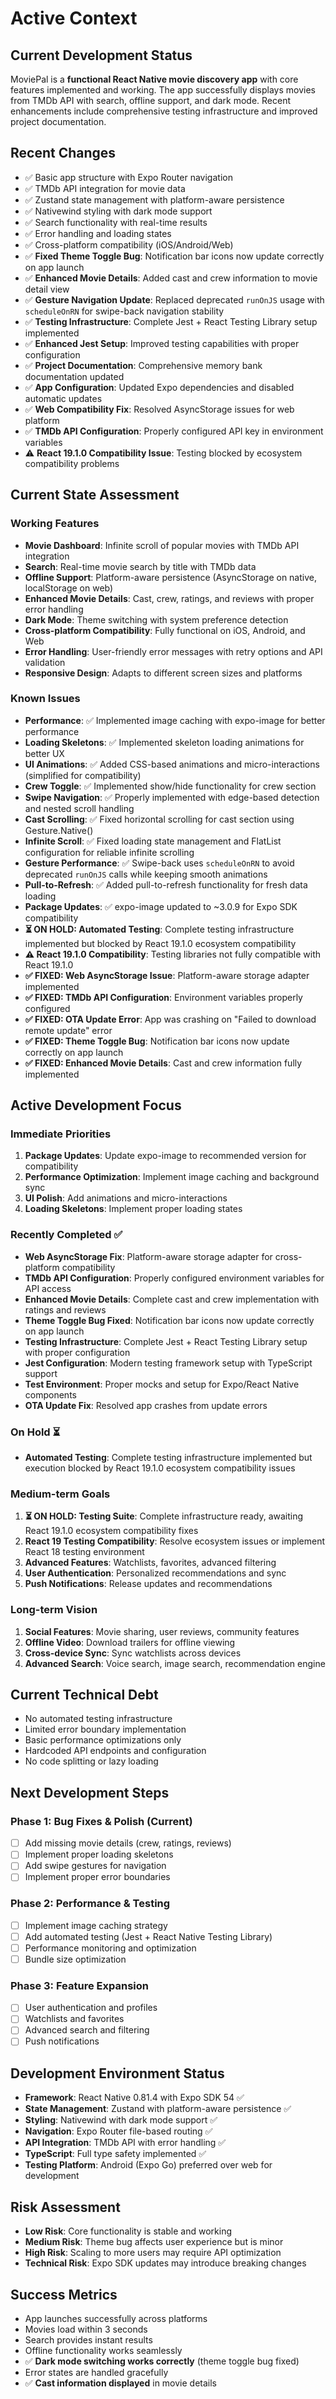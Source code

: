 # Active Context

## Current Development Status

MoviePal is a **functional React Native movie discovery app** with core features implemented and working. The app successfully displays movies from TMDb API with search, offline support, and dark mode. Recent enhancements include comprehensive testing infrastructure and improved project documentation.

## Recent Changes

- ✅ Basic app structure with Expo Router navigation
- ✅ TMDb API integration for movie data
- ✅ Zustand state management with platform-aware persistence
- ✅ Nativewind styling with dark mode support
- ✅ Search functionality with real-time results
- ✅ Error handling and loading states
- ✅ Cross-platform compatibility (iOS/Android/Web)
- ✅ **Fixed Theme Toggle Bug**: Notification bar icons now update correctly on app launch
- ✅ **Enhanced Movie Details**: Added cast and crew information to movie detail view
- ✅ **Gesture Navigation Update**: Replaced deprecated `runOnJS` usage with `scheduleOnRN` for swipe-back navigation stability
- ✅ **Testing Infrastructure**: Complete Jest + React Testing Library setup implemented
- ✅ **Enhanced Jest Setup**: Improved testing capabilities with proper configuration
- ✅ **Project Documentation**: Comprehensive memory bank documentation updated
- ✅ **App Configuration**: Updated Expo dependencies and disabled automatic updates
- ✅ **Web Compatibility Fix**: Resolved AsyncStorage issues for web platform
- ✅ **TMDb API Configuration**: Properly configured API key in environment variables
- ⚠️ **React 19.1.0 Compatibility Issue**: Testing blocked by ecosystem compatibility problems

## Current State Assessment

### Working Features

- **Movie Dashboard**: Infinite scroll of popular movies with TMDb API integration
- **Search**: Real-time movie search by title with TMDb data
- **Offline Support**: Platform-aware persistence (AsyncStorage on native, localStorage on web)
- **Enhanced Movie Details**: Cast, crew, ratings, and reviews with proper error handling
- **Dark Mode**: Theme switching with system preference detection
- **Cross-platform Compatibility**: Fully functional on iOS, Android, and Web
- **Error Handling**: User-friendly error messages with retry options and API validation
- **Responsive Design**: Adapts to different screen sizes and platforms

### Known Issues

- **Performance**: ✅ Implemented image caching with expo-image for better performance
- **Loading Skeletons**: ✅ Implemented skeleton loading animations for better UX
- **UI Animations**: ✅ Added CSS-based animations and micro-interactions (simplified for compatibility)
- **Crew Toggle**: ✅ Implemented show/hide functionality for crew section
- **Swipe Navigation**: ✅ Properly implemented with edge-based detection and nested scroll handling
- **Cast Scrolling**: ✅ Fixed horizontal scrolling for cast section using Gesture.Native()
- **Infinite Scroll**: ✅ Fixed loading state management and FlatList configuration for reliable infinite scrolling
- **Gesture Performance**: ✅ Swipe-back uses `scheduleOnRN` to avoid deprecated `runOnJS` calls while keeping smooth animations
- **Pull-to-Refresh**: ✅ Added pull-to-refresh functionality for fresh data loading
- **Package Updates**: ✅ expo-image updated to ~3.0.9 for Expo SDK compatibility
- **⏳ ON HOLD: Automated Testing**: Complete testing infrastructure implemented but blocked by React 19.1.0 ecosystem compatibility
- **⚠️ React 19.1.0 Compatibility**: Testing libraries not fully compatible with React 19.1.0
- **✅ FIXED: Web AsyncStorage Issue**: Platform-aware storage adapter implemented
- **✅ FIXED: TMDb API Configuration**: Environment variables properly configured
- **✅ FIXED: OTA Update Error**: App was crashing on "Failed to download remote update" error
- **✅ FIXED: Theme Toggle Bug**: Notification bar icons now update correctly on app launch
- **✅ FIXED: Enhanced Movie Details**: Cast and crew information fully implemented

## Active Development Focus

### Immediate Priorities

1. **Package Updates**: Update expo-image to recommended version for compatibility
2. **Performance Optimization**: Implement image caching and background sync
3. **UI Polish**: Add animations and micro-interactions
4. **Loading Skeletons**: Implement proper loading states

### Recently Completed ✅

- **Web AsyncStorage Fix**: Platform-aware storage adapter for cross-platform compatibility
- **TMDb API Configuration**: Properly configured environment variables for API access
- **Enhanced Movie Details**: Complete cast and crew implementation with ratings and reviews
- **Theme Toggle Bug Fixed**: Notification bar icons now update correctly on app launch
- **Testing Infrastructure**: Complete Jest + React Testing Library setup with proper configuration
- **Jest Configuration**: Modern testing framework setup with TypeScript support
- **Test Environment**: Proper mocks and setup for Expo/React Native components
- **OTA Update Fix**: Resolved app crashes from update errors

### On Hold ⏳

- **Automated Testing**: Complete testing infrastructure implemented but execution blocked by React 19.1.0 ecosystem compatibility issues

### Medium-term Goals

1. **⏳ ON HOLD: Testing Suite**: Complete infrastructure ready, awaiting React 19.1.0 ecosystem compatibility fixes
2. **React 19 Testing Compatibility**: Resolve ecosystem issues or implement React 18 testing environment
3. **Advanced Features**: Watchlists, favorites, advanced filtering
4. **User Authentication**: Personalized recommendations and sync
5. **Push Notifications**: Release updates and recommendations

### Long-term Vision

1. **Social Features**: Movie sharing, user reviews, community features
2. **Offline Video**: Download trailers for offline viewing
3. **Cross-device Sync**: Sync watchlists across devices
4. **Advanced Search**: Voice search, image search, recommendation engine

## Current Technical Debt

- No automated testing infrastructure
- Limited error boundary implementation
- Basic performance optimizations only
- Hardcoded API endpoints and configuration
- No code splitting or lazy loading

## Next Development Steps

### Phase 1: Bug Fixes & Polish (Current)

- [ ] Add missing movie details (crew, ratings, reviews)
- [ ] Implement proper loading skeletons
- [ ] Add swipe gestures for navigation
- [ ] Implement proper error boundaries

### Phase 2: Performance & Testing

- [ ] Implement image caching strategy
- [ ] Add automated testing (Jest + React Native Testing Library)
- [ ] Performance monitoring and optimization
- [ ] Bundle size optimization

### Phase 3: Feature Expansion

- [ ] User authentication and profiles
- [ ] Watchlists and favorites
- [ ] Advanced search and filtering
- [ ] Push notifications

## Development Environment Status

- **Framework**: React Native 0.81.4 with Expo SDK 54 ✅
- **State Management**: Zustand with platform-aware persistence ✅
- **Styling**: Nativewind with dark mode support ✅
- **Navigation**: Expo Router file-based routing ✅
- **API Integration**: TMDb API with error handling ✅
- **TypeScript**: Full type safety implemented ✅
- **Testing Platform**: Android (Expo Go) preferred over web for development

## Risk Assessment

- **Low Risk**: Core functionality is stable and working
- **Medium Risk**: Theme bug affects user experience but is minor
- **High Risk**: Scaling to more users may require API optimization
- **Technical Risk**: Expo SDK updates may introduce breaking changes

## Success Metrics

- App launches successfully across platforms
- Movies load within 3 seconds
- Search provides instant results
- Offline functionality works seamlessly
- ✅ **Dark mode switching works correctly** (theme toggle bug fixed)
- Error states are handled gracefully
- ✅ **Cast information displayed** in movie details
